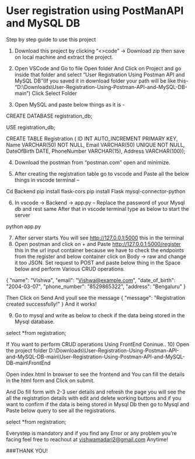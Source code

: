 # User registration using PostManAPI and MySQL DB

Step by step guide to use this project 
1)	Download this project by clicking “<>code” -> Download zip then save on local machine and extract the project.

2)	Open VSCode and Go to file Open folder And Click on Project and go inside that folder and select “User Registration Using Postman API and MySQL DB”(If you saved it in download folder your path will be like this- “D:\Downloads\User-Registration-Using-Postman-API-and-MySQL-DB-main”) Click Select Folder

3)	Open MySQL and paste below things as it is -

CREATE DATABASE registration_db;

USE registration_db;

CREATE TABLE Registration ( ID INT AUTO_INCREMENT PRIMARY KEY, Name VARCHAR(50) NOT NULL, Email VARCHAR(50) UNIQUE NOT NULL, DateOfBirth DATE, PhoneNumber VARCHAR(15), Address VARCHAR(100));

4)	Download the postman from “postman.com” open and minimize.


5)	After creating the registration table go to vscode and Paste all the below things in vscode terminal  –

Cd Backend
pip install flask-cors
pip install Flask mysql-connector-python

6)	In vscode -> Backend -> app.py –
Replace the password of your Mysql db and rest same
After that in vscode terminal type as below to start the server

python app.py 

7)	After server starts You will see http://127.0.0.1:5000 this in the terminal 
8)	Open postman and click on + and Paste http://127.0.0.1:5000/register this in the url input container because we have to check the endpoints from the register and below container click on Body -> raw and change it too JSON.
Set request to POST and paste below thing in the Space below and perform Various CRUD operations.

{
  "name": "Vishwa",
  "email": "Vishwa@example.com",
  "date_of_birth": "2004-03-07",
  "phone_number": "8529865322",
  "address": "Bengaluru"
}

Then Click on Send And youll see the message 
{
    "message": "Registration created successfully!"
}
And it works!

9)	Go to mysql and write as below to check if the data being stored in the Mysql database.

select *from registration;

If You want to perform CRUD operations Using FrontEnd Coninue..
10)	Open the project folder 
D:\Downloads\User-Registration-Using-Postman-API-and-MySQL-DB-main\User-Registration-Using-Postman-API-and-MySQL-DB-main\FrontEnd

Open index.html In browser to see the frontend and You can fill the details in the html form and Click on submit. 

And Do fill form with 2-3 user details and refresh the page you will see the all the registration details with edit and delete working buttons and if you want to confirm if the data is being stored in Mysql Db then go to Mysql and Paste below query to see all the registrations.

select *from registration;


Everystep is mandatory and if you find any Error or any problem you’re facing feel free to reachout at vishwamadari2@gmail.com Anytime!

###THANK YOU!






